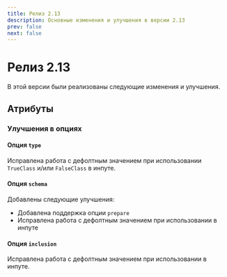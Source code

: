 ```yaml
---
title: Релиз 2.13
description: Основные изменения и улучшения в версии 2.13
prev: false
next: false
---
```


# Релиз 2.13

В этой версии были реализованы следующие изменения и улучшения.

## Атрибуты

### Улучшения в опциях

#### Опция `type`

Исправлена работа с дефолтным значением при использовании `TrueClass` и/или `FalseClass` в инпуте.

#### Опция `schema`

Добавлены следующие улучшения:
- Добавлена поддержка опции `prepare`
- Исправлена работа с дефолтным значением при использовании в инпуте

#### Опция `inclusion`

Исправлена работа с дефолтным значением при использовании в инпуте.
